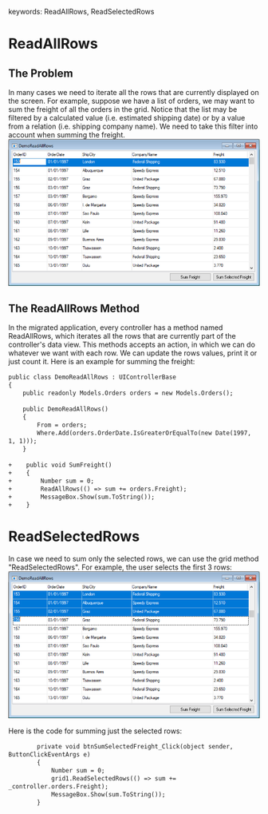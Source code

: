 ﻿keywords: ReadAllRows, ReadSelectedRows

# ReadAllRows
## The Problem
In many cases we need to iterate all the rows that are currently displayed on the screen. 
For example, suppose we have a list of orders, we may want to sum the freight of all the orders in the grid. 
Notice that the list may be filtered by a calculated value (i.e. estimated shipping date) 
or by a value from a relation (i.e. shipping company name). 
We need to take this filter into account when summing the freight.
![2018 07 10 13H29 47](2018-07-10_13h29_47.png)

## The ReadAllRows Method
In the migrated application, every controller has a method named ReadAllRows, which iterates all the rows that are currently part of the controller's data view.
This methods accepts an action, in which we can do whatever we want with each row. We can update the rows values, print it or just count it.
Here is an example for summing the freight:
```csdiff
public class DemoReadAllRows : UIControllerBase
{
    public readonly Models.Orders orders = new Models.Orders();

    public DemoReadAllRows()
    {
        From = orders;
        Where.Add(orders.OrderDate.IsGreaterOrEqualTo(new Date(1997, 1, 1)));
    }

+    public void SumFreight()
+    {
+        Number sum = 0;
+        ReadAllRows(() => sum += orders.Freight);
+        MessageBox.Show(sum.ToString());
+    }
```

# ReadSelectedRows
In case we need to sum only the selected rows, we can use the grid method "ReadSelectedRows". For example, the user selects the first 3 rows:
![2018 07 10 13H31 51](2018-07-10_13h31_51.png)

Here is the code for summing just the selected rows:
```csdiff
        private void btnSumSelectedFreight_Click(object sender, ButtonClickEventArgs e)
        {
            Number sum = 0;
            grid1.ReadSelectedRows(() => sum += _controller.orders.Freight);
            MessageBox.Show(sum.ToString());
        }
```